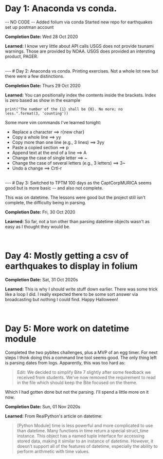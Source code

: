 

# Day 1: Anaconda vs conda.
-- NO CODE --
Added folium via conda
Started new repo for earthquakes
set up postman account

**Completion Date:** Wed 28 Oct 2020

**Learned:**
I know very little about API calls
USGS does not provide tsunami warnings. Those are provided by NOAA.
USGS does provided an intersting product, PAGER.

<br>
---
# Day 2: Anaconda vs conda.
Printing exercises. Not a whole lot new but there were a few distinctions.

**Completion Date:** Thurs 29 Oct 2020 

**Learned:**
You can positionally index the contents inside the brackets. Index is zero based 
as show in the example

```
print("The number of the {1} shall be {0}. No more; no less.".format(3, 'counting'))
```

Some more vim commands I've learned tonight:

 - Replace a character ==> r{new char}
 - Copy a whole line ==> yy
 - Copy more than one line (e.g., 3 lines) ==> 3yy
 - Paste a copied section ==> p
 - Append text at the end of a line ==> A
 - Change the case of single letter ==> ~
 - Change the case of several letters (e.g., 3 letters) ==> 3~
 - Undo a change ==> Crtl-r

<br>
---
# Day 3:
Switched to TPTM 100 days as the CaptCorpMURICA seems good but is more basic -- and also not complete.

This was on datetime. The lessons were good but the project still isn't complete, the difficulty being in parsing.

**Completion Date:** Fri, 30 Oct 2020 

**Learned:**
So far, not a ton other than parsing datetime objects wasn't as easy as I thought they would be.

<br>

# Day 4: Mostly getting a csv of earthquakes to display in folium

**Completion Date:** Sat, 31 Oct 2020s

**Learned:**
This is why I should write stuff down earlier. There was some trick like a loop I did. I really expected there to be some sort answer via broadcasting but nothing I could find. Happy Halloween!

<br>

# Day 5: More work on datetime module
Completed the two pybites challenges, plus a MVP of an egg timer. For next steps I think doing this a command line tool seems good. The only thing left is parsing dates from logs. Apparently, this was too hard as:
>Edit: We decided to simplify Bite 7 slightly after some feedback we received from students. We've now removed the requirement to read in the file which should keep the Bite focused on the theme.

Which I had gotten done but not the parsing. I'll spend a little more on it now.

**Completion Date:** Sun, 01 Nov 2020s

**Learned:**
From RealPython's article on datetime:
>[Python Module] time is less powerful and more complicated to use than datetime. Many functions in time return a special struct_time instance. This object has a named tuple interface for accessing stored data, making it similar to an instance of datetime. However, it doesn’t support all of the features of datetime, especially the ability to perform arithmetic with time values.